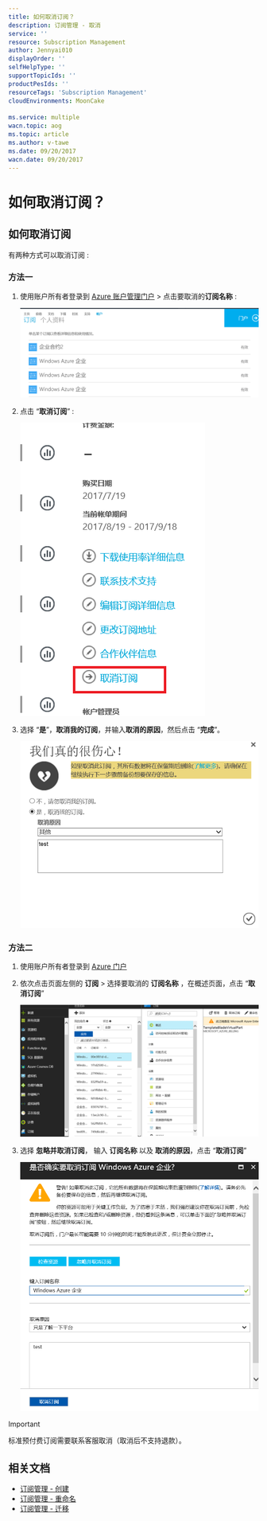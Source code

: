 ```yaml
---
title: 如何取消订阅？
description: 订阅管理 - 取消
service: ''
resource: Subscription Management
author: Jennyai010
displayOrder: ''
selfHelpType: ''
supportTopicIds: ''
productPesIds: ''
resourceTags: 'Subscription Management'
cloudEnvironments: MoonCake

ms.service: multiple
wacn.topic: aog
ms.topic: article
ms.author: v-tawe
ms.date: 09/20/2017
wacn.date: 09/20/2017
---
```

# 如何取消订阅？

## 如何取消订阅

有两种方式可以取消订阅 :

### 方法一

1. 使用账户所有者登录到 [Azure 账户管理门户](https://account.windowsazure.cn) > 点击要取消的**订阅名称** :

    ![01](media/aog-commerce-subscription-management-cancel/01.png)

2. 点击 “**取消订阅**” :

    ![02](media/aog-commerce-subscription-management-cancel/02.png)

3. 选择 “**是**”，**取消我的订阅**，并输入**取消的原因**，然后点击 “**完成**”。

    ![03](media/aog-commerce-subscription-management-cancel/03.png)

### 方法二

1. 使用账户所有者登录到 [Azure 门户](https://portal.azure.cn)
2. 依次点击页面左侧的 **订阅** > 选择要取消的 **订阅名称** ，在概述页面，点击 “**取消订阅**”

    ![04](media/aog-commerce-subscription-management-cancel/04.png)

3. 选择 **忽略并取消订阅**， 输入 **订阅名称** 以及 **取消的原因**，点击 “**取消订阅**”

    ![05](media/aog-commerce-subscription-management-cancel/05.png)

> [!IMPORTANT]
> 标准预付费订阅需要联系客服取消（取消后不支持退款）。

## 相关文档

- [订阅管理 - 创建](aog-subscription-management-create.md)
- [订阅管理 - 重命名](aog-subscription-management-rename.md)
- [订阅管理 - 迁移](aog-subscription-management-migrate.md)